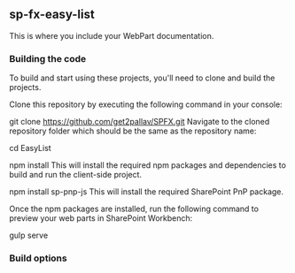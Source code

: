 ## sp-fx-easy-list

This is where you include your WebPart documentation.

### Building the code

To build and start using these projects, you'll need to clone and build the projects.

Clone this repository by executing the following command in your console:

git clone https://github.com/get2pallav/SPFX.git
Navigate to the cloned repository folder which should be the same as the repository name:

cd EasyList

npm install
This will install the required npm packages and dependencies to build and run the client-side project.

npm install sp-pnp-js
This will install the required SharePoint PnP package.

Once the npm packages are installed, run the following command to preview your web parts in SharePoint Workbench:

gulp serve

### Build options